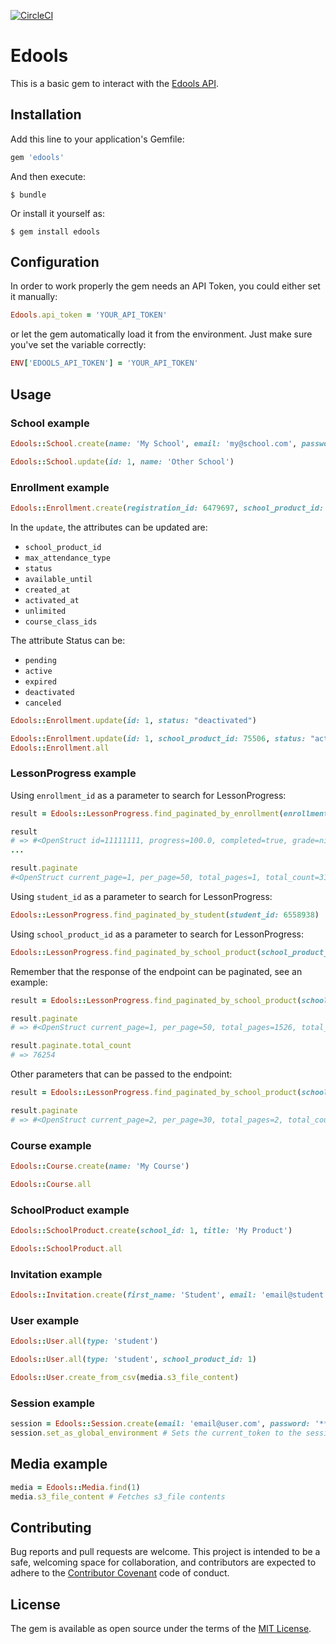 [![CircleCI](https://circleci.com/gh/estudar/edools.svg?style=svg)](https://circleci.com/gh/estudar/edools)
# Edools

This is a basic gem to interact with the [Edools API](http://docs.edools.com/api/).

## Installation

Add this line to your application's Gemfile:

```ruby
gem 'edools'
```

And then execute:

    $ bundle

Or install it yourself as:

    $ gem install edools

## Configuration

In order to work properly the gem needs an API Token, you could either set it manually:

```ruby
Edools.api_token = 'YOUR_API_TOKEN'
```

or let the gem automatically load it from the environment. Just make sure you've set the variable correctly:

```ruby
ENV['EDOOLS_API_TOKEN'] = 'YOUR_API_TOKEN'
```

## Usage

### School example

```ruby
Edools::School.create(name: 'My School', email: 'my@school.com', password: '******')

Edools::School.update(id: 1, name: 'Other School')
```

### Enrollment example

```ruby
Edools::Enrollment.create(registration_id: 6479697, school_product_id: 73636, max_attendance_type: 'indeterminate')
```

In the `update`, the attributes can be updated are:
- `school_product_id`
- `max_attendance_type`
- `status`
- `available_until`
- `created_at`
- `activated_at`
- `unlimited`
- `course_class_ids`

The attribute Status can be:
- `pending`
- `active`
- `expired`
- `deactivated`
- `canceled`


```ruby
Edools::Enrollment.update(id: 1, status: "deactivated")

Edools::Enrollment.update(id: 1, school_product_id: 75506, status: "active")
Edools::Enrollment.all
```

### LessonProgress example

Using `enrollment_id` as a parameter to search for LessonProgress:
```ruby
result = Edools::LessonProgress.find_paginated_by_enrollment(enrollment_id: 2222222)

result
# => #<OpenStruct id=11111111, progress=100.0, completed=true, grade=nil, enrollment_id=2222222, exam_answer_ids=[], time_spent=0, views=1, current_video_time=0, lesson=#<OpenStruct id=3333333, type="ContentLesson", title="Lesson Title">, progress_card=#<OpenStruct course_name="Course Name">, enrollment=#<OpenStruct id=4444444, student_first_name="Student First Name", student_last_name="Student Last Name", student_cover_image_url="https://cdn.edools.com/assets/images/users/default.jpeg">, created_at="2018-11-29T15:59:44.140Z", updated_at="2018-11-29T15:59:52.854Z">
...

result.paginate
#<OpenStruct current_page=1, per_page=50, total_pages=1, total_count=31>
```

Using `student_id` as a parameter to search for LessonProgress:
```ruby
Edools::LessonProgress.find_paginated_by_student(student_id: 6558938)
```

Using `school_product_id` as a parameter to search for LessonProgress:
```ruby
Edools::LessonProgress.find_paginated_by_school_product(school_product_id: 73636)
```

Remember that the response of the endpoint can be paginated, see an example:
```ruby
result = Edools::LessonProgress.find_paginated_by_school_product(school_product_id: 73636)

result.paginate
# => #<OpenStruct current_page=1, per_page=50, total_pages=1526, total_count=76254>

result.paginate.total_count
# => 76254
```

Other parameters that can be passed to the endpoint:
```ruby
result = Edools::LessonProgress.find_paginated_by_school_product(school_product_id: 73636, page: 2, per_page: 30)

result.paginate
# => #<OpenStruct current_page=2, per_page=30, total_pages=2, total_count=60>
```

### Course example

```ruby
Edools::Course.create(name: 'My Course')

Edools::Course.all
```

### SchoolProduct example

```ruby
Edools::SchoolProduct.create(school_id: 1, title: 'My Product')

Edools::SchoolProduct.all
```

### Invitation example

```ruby
Edools::Invitation.create(first_name: 'Student', email: 'email@student.com', password: '******', password_confirmation: '******')
```

### User example

```ruby
Edools::User.all(type: 'student')

Edools::User.all(type: 'student', school_product_id: 1)

Edools::User.create_from_csv(media.s3_file_content)
```

### Session example

```ruby
session = Edools::Session.create(email: 'email@user.com', password: '******')
session.set_as_global_environment # Sets the current_token to the session's credentials
```

## Media example

```ruby
media = Edools::Media.find(1)
media.s3_file_content # Fetches s3_file contents
```

## Contributing

Bug reports and pull requests are welcome. This project is intended to be a safe, welcoming space for collaboration, and contributors are expected to adhere to the [Contributor Covenant](http://contributor-covenant.org) code of conduct.


## License

The gem is available as open source under the terms of the [MIT License](http://opensource.org/licenses/MIT).
